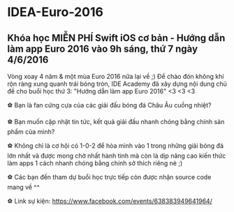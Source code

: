 # IDEA-Euro-2016

Khóa học MIỄN PHÍ Swift iOS cơ bản - Hướng dẫn làm app Euro 2016 vào 9h sáng, thứ 7 ngày 4/6/2016
---
Vòng xoay 4 năm & một mùa Euro 2016 nữa lại về ;) Để chào đón không khí rộn ràng xung quanh trái bóng tròn, IDE Academy đã xây dựng nội dung chủ đề cho buổi học thứ 3: "Hướng dẫn làm app Euro 2016" <3 <3 <3

⚽ Bạn là fan cứng cựa của các giải đấu bóng đá Châu Âu cuồng nhiệt?

⚽ Bạn muốn cập nhật tin tức, kết quả giải đấu nhanh chóng bằng chính sản phẩm của mình?

⚽ Không chỉ là cơ hội có 1-0-2 để hòa mình vào 1 trong những giải bóng đá lớn nhất và được mong chờ nhất hành tinh mà còn là dịp nâng cao kiến thức làm apps 1 cách nhanh chóng bằng chính sở thích riêng nè ;)

⚽ Các bạn đến tham dự buổi học trực tiếp còn được nhận source code mang về ^^

⚽ Link sự kiện: https://www.facebook.com/events/638383949641964/
